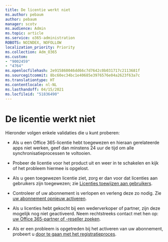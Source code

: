 ```yaml
---
title: De licentie werkt niet
ms.author: pebaum
author: pebaum
manager: scotv
ms.audience: Admin
ms.topic: article
ms.service: o365-administration
ROBOTS: NOINDEX, NOFOLLOW
localization_priority: Priority
ms.collection: Adm_O365
ms.custom:
- "9002459"
- "4764"
ms.openlocfilehash: 2e915860046dd66c7d7642c0b031717c2113681f
ms.sourcegitcommit: 8bc60ec34bc1e40685e3976576e04a2623f63a7c
ms.translationtype: HT
ms.contentlocale: nl-NL
ms.lasthandoff: 04/15/2021
ms.locfileid: "51836490"
---
```

# <a name="license-not-working"></a>De licentie werkt niet

Hieronder volgen enkele validaties die u kunt proberen:

- Als u een Office 365-licentie hebt toegewezen en hieraan gerelateerde apps niet werken, geef dan minstens 24 uur de tijd om alle synchronisatieprocessen te voltooien. 

- Probeer de licentie voor het product uit en weer in te schakelen en kijk of het probleem hiermee is opgelost. 

- Als u geen toegewezen licentie ziet, zorg er dan voor dat licenties aan gebruikers zijn toegewezen; zie [Licenties toewijzen aan gebruikers](https://docs.microsoft.com/microsoft-365/admin/manage/assign-licenses-to-users?view=o365-worldwide).

- Controleer of uw abonnement is verlopen en verleng deze zo nodig. Zie [uw abonnement opnieuw activeren](https://docs.microsoft.com/alchemyinsights/reactivate-your-subscription). 

- Als u licenties hebt gekocht bij een wederverkoper of partner, zijn deze mogelijk nog niet geactiveerd. Neem rechtstreeks contact met hen op: [uw Office 365-partner of -reseller zoeken](https://docs.microsoft.com//microsoft-365/admin/manage/find-your-partner-or-reseller).

- Als er een probleem is opgetreden bij het activeren van uw abonnement, probeert u [door te gaan met het registratieproces](https://go.microsoft.com/fwlink/?linkid=2126800).
